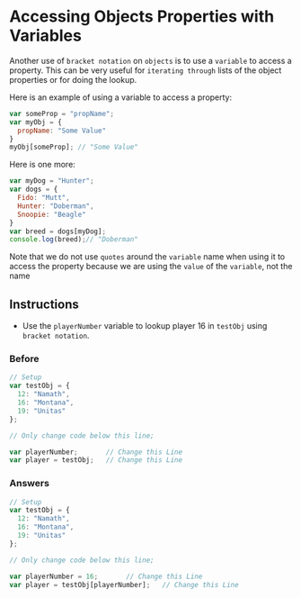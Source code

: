 # Accessing Objects Properties with Variables

Another use of `bracket notation` on `objects` is to use a `variable` to
access a property. This can be very useful for `iterating through` lists of
the object properties or for doing the lookup.

Here is an example of using a variable to access a property:

```javascript
var someProp = "propName";
var myObj = {
  propName: "Some Value"
}
myObj[someProp]; // "Some Value"
```

Here is one more:

```javascript
var myDog = "Hunter";
var dogs = {
  Fido: "Mutt",
  Hunter: "Doberman",
  Snoopie: "Beagle"
}
var breed = dogs[myDog];
console.log(breed);// "Doberman"
```

Note that we do not use `quotes` around the `variable` name when using
it to access the property because we are using the `value` of the `variable`,
not the name

## Instructions

 - Use the `playerNumber` variable to lookup player 16 in `testObj` using
` bracket notation`.

### Before

```javascript
// Setup
var testObj = {
  12: "Namath",
  16: "Montana",
  19: "Unitas"
};

// Only change code below this line;

var playerNumber;       // Change this Line
var player = testObj;   // Change this Line
```

### Answers

```javascript
// Setup
var testObj = {
  12: "Namath",
  16: "Montana",
  19: "Unitas"
};

// Only change code below this line;

var playerNumber = 16;       // Change this Line
var player = testObj[playerNumber];   // Change this Line
```
